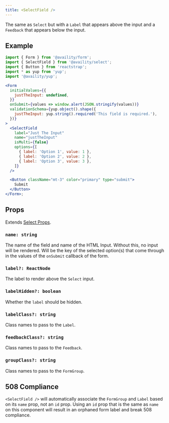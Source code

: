 ```yaml
---
title: <SelectField />
---
```


The same as `Select` but with a `Label` that appears above the input and a `Feedback` that appears below the input.

## Example

```jsx  viewCode=true
import { Form } from '@availity/form';
import { SelectField } from '@availity/select';
import { Button } from 'reactstrap';
import * as yup from 'yup';
import '@availity/yup';

<Form
  initialValues={{
    justTheInput: undefined,
  }}
  onSubmit={values => window.alert(JSON.stringify(values))}
  validationSchema={yup.object().shape({
    justTheInput: yup.string().required('This field is required.'),
  })}
>
  <SelectField
    label="Just The Input"
    name="justTheInput"
    isMulti={false}
    options={[
      { label: 'Option 1', value: 1 },
      { label: 'Option 2', value: 2 },
      { label: 'Option 3', value: 3 },
    ]}
  />

  <Button className="mt-3" color="primary" type="submit">
    Submit
  </Button>
</Form>;
```

## Props

Extends [Select Props](/form/select/components/select/#props).

### `name: string`

The name of the field and name of the HTML Input. Without this, no input will be rendered. Will be the key of the selected option(s) that come through in the values of the `onSubmit` callback of the form.

### `label?: ReactNode`

The label to render above the `Select` input.

### `labelHidden?: boolean`

Whether the `label` should be hidden.

### `labelClass?: string`

Class names to pass to the `Label`.

### `feedbackClass?: string`

Class names to pass to the `Feedback`.

### `groupClass?: string`

Class names to pass to the `FormGroup`.

## 508 Compliance

`<SelectField />` will automatically associate the `FormGroup` and `Label` based on its `name` prop, not an `id` prop. Using an `id` prop that is the same as `name` on this component will result in an orphaned form label and break 508 compliance.
